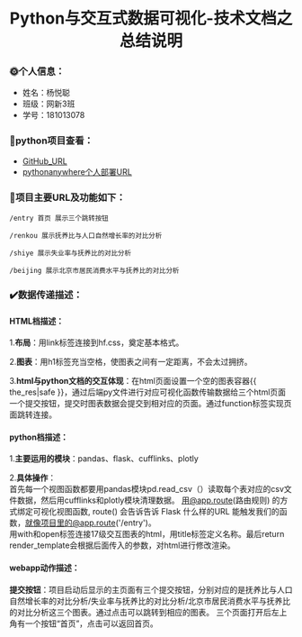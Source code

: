 <div align="center">
  <h1>Python与交互式数据可视化-技术文档之总结说明</h1>
</div>

### :sun_with_face:**个人信息**：
* 姓名：杨悦聪
* 班级：网新3班
* 学号：181013078  

### :link:**python项目查看**：
* [GitHub_URL](https://github.com/yuecongyang/python_jiaohu)
* [pythonanywhere个人部署URL](http://zerow.pythonanywhere.com)  

### :thought_balloon:项目主要URL及功能如下：  

    /entry 首页 展示三个跳转按钮  

    /renkou 展示抚养比与人口自然增长率的对比分析

    /shiye 展示失业率与抚养比的对比分析

    /beijing 展示北京市居民消费水平与抚养比的对比分析 

### :heavy_check_mark:**数据传递描述**：  

#### HTML档描述：
1.**布局**：用link标签连接到hf.css，奠定基本格式。

2.**图表**：用h1标签充当空格，使图表之间有一定距离，不会太过拥挤。

3.**html与python文档的交互体现**：在html页面设置一个空的图表容器{{ the_res|safe }}，通过后端py文件进行对应可视化函数传输数据给三个html页面一个提交按钮，提交时图表数据会提交到相对应的页面。通过function标签实现页面跳转连接。

#### python档描述：  

1.**主要运用的模块**：pandas、flask、cufflinks、plotly       


2.**具体操作**：  
首先每一个视图函数都要用pandas模块pd.read_csv（）读取每个表对应的csv文件数据，然后用cufflinks和plotly模块清理数据。
用@app.route(路由规则) 的方式绑定可视化视图函数, route() 会告诉告诉 Flask 什么样的URL 能触发我们的函数，就像项目里的@app.route('/entry')。  
用with和open标签连接17级交互图表的html，用title标签定义名称。最后return render_template会根据后面传入的参数，对html进行修改渲染。  

#### webapp动作描述：  

**提交按钮**：项目启动后显示的主页面有三个提交按钮，分别对应的是抚养比与人口自然增长率的对比分析/失业率与抚养比的对比分析/北京市居民消费水平与抚养比的对比分析这三个图表。通过点击可以跳转到相应的图表。  三个页面打开后左上角有一个按钮“首页”，点击可以返回首页。

  
